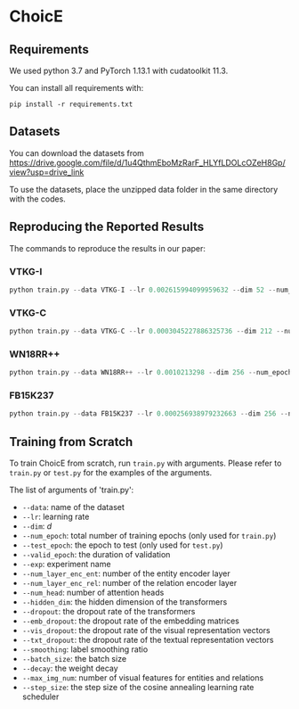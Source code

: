 # ChoicE

## Requirements

We used python 3.7 and PyTorch 1.13.1 with cudatoolkit 11.3.

You can install all requirements with:

```shell
pip install -r requirements.txt
```

## Datasets

You can download the datasets from https://drive.google.com/file/d/1u4QthmEboMzRarF_HLYfLDOLcOZeH8Gp/view?usp=drive_link

To use the datasets, place the unzipped data folder in the same directory with the codes. 

## Reproducing the Reported Results

The commands to reproduce the results in our paper:

### VTKG-I

```python
python train.py --data VTKG-I --lr 0.002615994099959632 --dim 52 --num_epoch 150 --valid_epoch 5 --exp best --num_layer_enc_ent 2 --num_layer_enc_rel 2  --num_head 4 --hidden_dim 1246 --dropout 0.083 --emb_dropout 0.63 --vis_dropout 0.47 --txt_dropout 0.37   --smoothing 0.0 --batch_size 128 --decay 0.0 --max_img_num 10 --step_size 50
```

### VTKG-C

```python
python train.py --data VTKG-C --lr 0.0003045227886325736 --dim 212 --num_epoch 150 --valid_epoch 50 --exp best --num_layer_enc_ent 2 --num_layer_enc_rel 1  --num_head 4 --hidden_dim 1433 --dropout 0.08674025072489311 --emb_dropout 0.7432796345246652 --vis_dropout 0.17099615442602828 --txt_dropout 0.04419803944359779   --smoothing 0.0 --batch_size 512 --decay 0.0 --max_img_num 1 --step_size 50
```

### WN18RR++

```python
python train.py --data WN18RR++ --lr 0.0010213298 --dim 256 --num_epoch 750 --valid_epoch 50 --exp best --num_layer_enc_ent 2 --num_layer_enc_rel 1  --num_head 16 --hidden_dim 2048 --dropout 0.1 --emb_dropout 0.9 --vis_dropout 0.3 --txt_dropout 0.1   --smoothing 0.0 --batch_size 1024 --decay 0.0 --max_img_num 1 --step_size 50
```

### FB15K237

```python
python train.py --data FB15K237 --lr 0.000256938979232663 --dim 256 --num_epoch 150 --valid_epoch 50 --exp best --num_layer_enc_ent 1 --num_layer_enc_rel 1  --num_head 64 --hidden_dim 1488 --dropout 0.04120258145778738 --emb_dropout 0.6786708590179708 --vis_dropout 0.029641101227252553 --txt_dropout 0.3208812396423554   --smoothing 0.0 --batch_size 512 --decay 0.0 --max_img_num 1 --step_size 50
```

## Training from Scratch

To train ChoicE from scratch, run `train.py` with arguments. Please refer to `train.py` or `test.py` for the examples of the arguments.

The list of arguments of 'train.py':
- `--data`: name of the dataset
- `--lr`: learning rate
- `--dim`: $d$
- `--num_epoch`: total number of training epochs (only used for `train.py`)
- `--test_epoch`: the epoch to test (only used for `test.py`)
- `--valid_epoch`: the duration of validation
- `--exp`: experiment name
- `--num_layer_enc_ent`: number of the entity encoder layer
- `--num_layer_enc_rel`: number of the relation encoder layer
- `--num_head`: number of attention heads
- `--hidden_dim`: the hidden dimension of the transformers
- `--dropout`: the dropout rate of the transformers
- `--emb_dropout`: the dropout rate of the embedding matrices
- `--vis_dropout`: the dropout rate of the visual representation vectors
- `--txt_dropout`: the dropout rate of the textual representation vectors
- `--smoothing`: label smoothing ratio
- `--batch_size`: the batch size
- `--decay`: the weight decay
- `--max_img_num`: number of visual features for entities and relations
- `--step_size`: the step size of the cosine annealing learning rate scheduler
